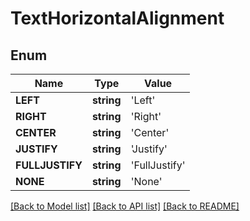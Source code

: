 # TextHorizontalAlignment


## Enum
Name | Type | Value
------------ | ------------- | -------------
**LEFT** | **string** | 'Left'
**RIGHT** | **string** | 'Right'
**CENTER** | **string** | 'Center'
**JUSTIFY** | **string** | 'Justify'
**FULLJUSTIFY** | **string** | 'FullJustify'
**NONE** | **string** | 'None'


[[Back to Model list]](../README.md#documentation-for-models) [[Back to API list]](../README.md#documentation-for-api-endpoints) [[Back to README]](../README.md)


